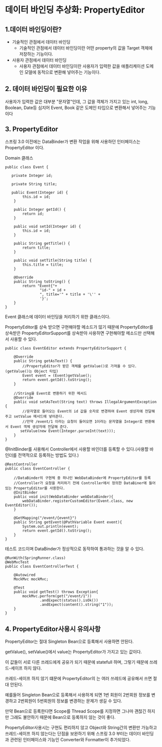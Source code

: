 # 데이터 바인딩 추상화: PropertyEditor

## 1.데이터 바인딩이란?

- 기술적인 관점에서 데이터 바인딩
    - 기술적인 관점에서 데이터 바인딩이란 어떤 property의 값을 Target 객체에 저장하는 기능이다.
- 사용자 관점에서 데이터 바인딩
    - 사용자 관점에서 데이터 바인딩이란 사용자가 입력한 값을 애플리케이션 도메인 모델에 동적으로 변환해 넣어주는 기능이다. 

## 2. 데이터 바인딩이 필요한 이유
사용자가 입력한 값은 대부분 "문자열"인데, 그 값을 객체가 가지고 있는 int, long, Boolean, Date등 심지어 Event, Book 같은 도메인 타입으로 변환해서 넣어주는 기능이다

## 3. PropertyEditor

스프링 3.0 이전에는 DataBinder가 변환 작업을 위해 사용하던 인터페이스는 PropertyEditor 이다.

Domain 클래스

```
public class Event {
    
   private Integer id;
    	
   private String title;
    	
   public Event(Integer id) {
    	this.id = id;
    }
    
    public Integer getId() {
    	return id;
    }
    
    public void setId(Integer id) {
    	this.id = id;
    }
    
    public String getTitle() {
    	return title;
    }
    
    public void setTitle(String title) {
    	this.title = title;
    }
    	
    @Override
    public String toString() {
    	return "Event{"+
    			"id-" + id +
    			", title='" + title + '\'' +
    			'}';
    }
}
```

Event 클래스에 데이터 바인딩을 처리하기 위한 클래스이다.

PropertyEditor를 상속 받으면 구현해야할 메소드가 많기 때문에 PropertyEditor를 상속받은 PropertyEditorSupport를 상속받아 사용하면 구현해야할 메소드만 선택해서 사용할 수 있다.

```
public class EventEditor extends PropertyEditorSupport {
    
    @Override
    public String getAsText() {
        //PropertyEditor가 받은 객체를 getValue()로 가져올 수 있다. (getValue()는 Object 타입)
        Event event = (Event)getValue();
        return event.getId().toString();
    }

    //String을 Event로 변환하기 위한 메서드
    @Override
    public void setAsText(String text) throws IllegalArgumentException {
        //문자열로 들어오는 Event의 id 값을 숫자로 변경하여 Event 생성자에 전달해주고 setValue 메서드에 넣어준다.
		//만약 /event/1 이라는 요청이 들어오면 1이라는 문자열을 Integer로 변환해서 Event 객체 생성자에 전달해 준다.
       setValue(new Event(Integer.parseInt(text)));
    }
}
```

@InitBinder를 사용해서 Controller에서 사용할 바인더를 등록할 수 있다.(사용할 바인더를 전역적으로 등록하는 방법도 있다.)

```
@RestController
public class EventController {

    //DataBinder의 구현체 중 하나인 WebDataBinder에 PropertyEditor를 등록
    //Controller가 요청을 처리하기 전에 Controller에서 정의한 DataBiner에 들어있는 PropertyEditor를 사용한다.
    @InitBinder
    public void init(WebDataBinder webDataBinder){
        webDataBinder.registerCustomEditor(Event.class, new EventEditor());
    }

    @GetMapping("/event/{event}")
    public String getEvent(@PathVariable Event event){
        System.out.println(event);
        return event.getId().toString();
    }
}
```

테스트 코드이며 DataBinder가 정상적으로 동작하여 통과하는 것을 알 수 있다.
```
@RunWith(SpringRunner.class)
@WebMvcTest
public class EventControllerTest {

    @Autowired
    MockMvc mockMvc;

    @Test
    public void getTest() throws Exception{
        mockMvc.perform(get("/event/1"))
                .andExpect(status().isOk())
                .andExpect(content().string("1"));
    }
}
```

## 4. PropertyEditor사용시 유의사항

PropertyEditor는 절대 Singleton Bean으로 등록해서 사용하면 안된다.

getValue(), setValue()에서 value는 PropertyEditor가 가지고 있는 값이다.

이 값들이 서로 다른 쓰레드에게 공유가 되기 때문에 statefull 하며, 그렇기 때문에 쓰레드-세이프 하지 않다.

쓰레드-세이프 하지 않기 떄문에 PropertyEditor의 는 여러 쓰레드에 공유해서 쓰면 절대 안된다.

예를들어 Singleton Bean으로 등록해서 사용하게 되면 1번 회원이 2번회원 정보를 변경하고 2번회원이 5번회원의 정보를 변경하는 문제가 생길 수 있다.

만약 Bean으로 등록한다면 Scope를 Thread Scope를 지정하면 그나마 괜찮긴 하지만 그래도 불안하기 때문에 Bean으로 등록하지 않는 것이 좋다.

PropertyEditor사용시는 구현도 편리하지 않고 Object와 String간의 변환만 가능하고 쓰레드-세이프 하지 않는다는 단점을 보완하기 위해 스프링 3.0 부터는 데이터 바인딩과 관련된 인터페이스와 기능인 Converter와 Formatter이 추가되었다.